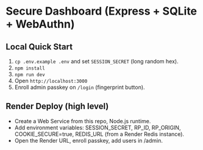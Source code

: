 # Secure Dashboard (Express + SQLite + WebAuthn)

## Local Quick Start
1) `cp .env.example .env` and set `SESSION_SECRET` (long random hex).
2) `npm install`
3) `npm run dev`
4) Open `http://localhost:3000`
5) Enroll admin passkey on `/login` (fingerprint button).

## Render Deploy (high level)
- Create a Web Service from this repo, Node.js runtime.
- Add environment variables: SESSION_SECRET, RP_ID, RP_ORIGIN, COOKIE_SECURE=true, REDIS_URL (from a Render Redis instance).
- Open the Render URL, enroll passkey, add users in /admin.
